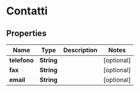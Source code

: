 

# Contatti


## Properties

| Name | Type | Description | Notes |
|------------ | ------------- | ------------- | -------------|
|**telefono** | **String** |  |  [optional] |
|**fax** | **String** |  |  [optional] |
|**email** | **String** |  |  [optional] |



